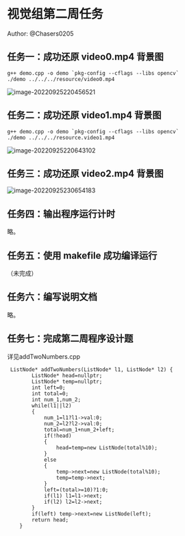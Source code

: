 # 视觉组第二周任务

Author: @Chasers0205



## 任务一：成功还原 video0.mp4 背景图

```
g++ demo.cpp -o demo `pkg-config --cflags --libs opencv`
./demo ../../../resource/video0.mp4
```

![image-20220925220456521](C:\Users\不蒸馒头争口气\AppData\Roaming\Typora\typora-user-images\image-20220925220456521.png)

## 任务二：成功还原 video1.mp4 背景图

```
g++ demo.cpp -o demo `pkg-config --cflags --libs opencv`
./demo ../../../resource.video1.mp4
```

![image-20220925220643102](C:\Users\不蒸馒头争口气\AppData\Roaming\Typora\typora-user-images\image-20220925220643102.png)

## 任务三：成功还原 video2.mp4 背景图

![image-20220925230654183](C:\Users\不蒸馒头争口气\AppData\Roaming\Typora\typora-user-images\image-20220925230654183.png)

## 任务四：输出程序运行计时

略。

## 任务五：使用 makefile 成功编译运行

（未完成）

## 任务六：编写说明文档

略。

## 任务七：完成第二周程序设计题

详见addTwoNumbers.cpp

```
 ListNode* addTwoNumbers(ListNode* l1, ListNode* l2) {
        ListNode* head=nullptr;
        ListNode* temp=nullptr;
        int left=0;
        int total=0;
        int num_1,num_2;
        while(l1||l2)
        {
            num_1=l1?l1->val:0;
            num_2=l2?l2->val:0;
            total=num_1+num_2+left;
            if(!head)
            {
                head=temp=new ListNode(total%10);
            }
            else
            {
                temp->next=new ListNode(total%10);
                temp=temp->next;
            }
            left=(total>=10)?1:0;
            if(l1) l1=l1->next;
            if(l2) l2=l2->next;
        }
        if(left) temp->next=new ListNode(left);
        return head;
    }
```

